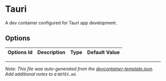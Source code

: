 
# Tauri

A dev container configured for Tauri app development.

## Options

| Options Id | Description | Type | Default Value |
|-----|-----|-----|-----|



---

_Note: This file was auto-generated from the [devcontainer-template.json](https://github.com/devcontainers/template-starter/blob/main/src/hello/devcontainer-template.json).  Add additional notes to a `NOTES.md`._
